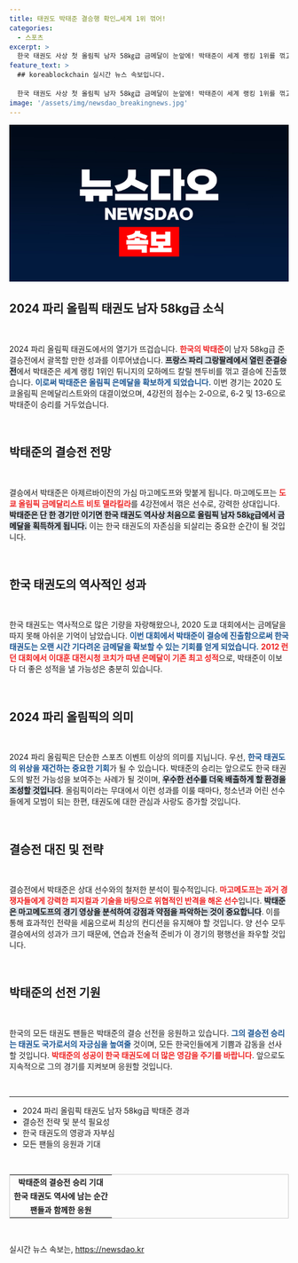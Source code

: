 ```yaml
---
title: 태권도 박태준 결승행 확인…세계 1위 꺾어!
categories:
  - 스포츠
excerpt: >
  한국 태권도 사상 첫 올림픽 남자 58㎏급 금메달이 눈앞에! 박태준이 세계 랭킹 1위를 꺾고 결승에 진출하며 기대감을 모은다. 결승 상대는 도쿄 금메달리스트!
feature_text: >
  ## koreablockchain 실시간 뉴스 속보입니다.

  한국 태권도 사상 첫 올림픽 남자 58㎏급 금메달이 눈앞에! 박태준이 세계 랭킹 1위를 꺾고 결승에 진출하며 기대감을 모은다. 결승 상대는 도쿄 금메달리스트!
image: '/assets/img/newsdao_breakingnews.jpg'
---
```


<p><img src="/assets/img/newsdao_breakingnews.jpg" alt="koreablockchain 속보" /></p>

<h2 data-ke-size="size26">2024 파리 올림픽 태권도 남자 58kg급 소식</h2>

<p data-ke-size="size16">&nbsp;</p>

<p>2024 파리 올림픽 태권도에서의 열기가 뜨겁습니다. <b><span style="color: #ee2323;">한국의 박태준</span></b>이 남자 58kg급 준결승전에서 괄목할 만한 성과를 이루어냈습니다. <b><span style="background-color: #21538527;">프랑스 파리 그랑팔레에서 열린 준결승전</span></b>에서 박태준은 세계 랭킹 1위인 튀니지의 모하메드 칼릴 젠두비를 꺾고 결승에 진출했습니다. <b><span style="color: #1a5490;">이로써 박태준은 올림픽 은메달을 확보하게 되었습니다.</span></b> 이번 경기는 2020 도쿄올림픽 은메달리스트와의 대결이었으며, 4강전의 점수는 2-0으로, 6-2 및 13-6으로 박태준이 승리를 거두었습니다. </p>

<p data-ke-size="size16">&nbsp;</p>

<h2 data-ke-size="size26">박태준의 결승전 전망</h2>

<p data-ke-size="size16">&nbsp;</p>

<p>결승에서 박태준은 아제르바이잔의 가심 마고메도프와 맞붙게 됩니다. 마고메도프는 <b><span style="color: #ee2323;">도쿄 올림픽 금메달리스트 비토 델라킬라</span></b>를 4강전에서 꺾은 선수로, 강력한 상대입니다. <b><span style="background-color: #21538527;">박태준은 단 한 경기만 이기면 한국 태권도 역사상 처음으로 올림픽 남자 58㎏급에서 금메달을 획득하게 됩니다.</span></b> 이는 한국 태권도의 자존심을 되살리는 중요한 순간이 될 것입니다. </p>

<p data-ke-size="size16">&nbsp;</p>

<h2 data-ke-size="size26">한국 태권도의 역사적인 성과</h2>

<p data-ke-size="size16">&nbsp;</p>

<p>한국 태권도는 역사적으로 많은 기량을 자랑해왔으나, 2020 도쿄 대회에서는 금메달을 따지 못해 아쉬운 기억이 남았습니다. <b><span style="color: #1a5490;">이번 대회에서 박태준이 결승에 진출함으로써 한국 태권도는 오랜 시간 기다려온 금메달을 확보할 수 있는 기회를 얻게 되었습니다.</span></b> <b><span style="color: #ee2323;">2012 런던 대회에서 이대훈 대전시청 코치가 따낸 은메달이 기존 최고 성적</span></b>으로, 박태준이 이보다 더 좋은 성적을 낼 가능성은 충분히 있습니다. </p>

<p data-ke-size="size16">&nbsp;</p>

<h2 data-ke-size="size26">2024 파리 올림픽의 의미</h2>

<p data-ke-size="size16">&nbsp;</p>

<p>2024 파리 올림픽은 단순한 스포츠 이벤트 이상의 의미를 지닙니다. 우선, <b><span style="color: #1a5490;">한국 태권도의 위상을 재건하는 중요한 기회</span></b>가 될 수 있습니다. 박태준의 승리는 앞으로도 한국 태권도의 발전 가능성을 보여주는 사례가 될 것이며, <b><span style="background-color: #21538527;">우수한 선수를 더욱 배출하게 할 환경을 조성할 것입니다</span></b>. 올림픽이라는 무대에서 이런 성과를 이룰 때마다, 청소년과 어린 선수들에게 모범이 되는 한편, 태권도에 대한 관심과 사랑도 증가할 것입니다.</p>

<p data-ke-size="size16">&nbsp;</p>

<h2 data-ke-size="size26">결승전 대진 및 전략</h2>

<p data-ke-size="size16">&nbsp;</p>

<p>결승전에서 박태준은 상대 선수와의 철저한 분석이 필수적입니다. <b><span style="color: #ee2323;">마고메도프는 과거 경쟁자들에게 강력한 피지컬과 기술을 바탕으로 위협적인 반격을 해온 선수</span></b>입니다. <b><span style="background-color: #21538527;">박태준은 마고메도프의 경기 영상을 분석하여 강점과 약점을 파악하는 것이 중요합니다</span></b>. 이를 통해 효과적인 전략을 세움으로써 최상의 컨디션을 유지해야 할 것입니다. 양 선수 모두 결승에서의 성과가 크기 때문에, 연습과 전술적 준비가 이 경기의 평행선을 좌우할 것입니다.</p>

<p data-ke-size="size16">&nbsp;</p>

<h2 data-ke-size="size26">박태준의 선전 기원</h2>

<p data-ke-size="size16">&nbsp;</p>

<p>한국의 모든 태권도 팬들은 박태준의 결승 선전을 응원하고 있습니다. <b><span style="color: #1a5490;">그의 결승전 승리는 태권도 국가로서의 자긍심을 높여줄</span></b> 것이며, 모든 한국인들에게 기쁨과 감동을 선사할 것입니다. <b><span style="color: #ee2323;">박태준의 성공이 한국 태권도에 더 많은 영감을 주기를 바랍니다</span></b>. 앞으로도 지속적으로 그의 경기를 지켜보며 응원할 것입니다. </p>

<p data-ke-size="size16">&nbsp;</p>

<hr>

<ul>
<li>2024 파리 올림픽 태권도 남자 58kg급 박태준 경과</li>
<li>결승전 전략 및 분석 필요성</li>
<li>한국 태권도의 영광과 자부심</li>
<li>모든 팬들의 응원과 기대</li>
</ul> 

<p data-ke-size="size16">&nbsp;</p>

<table style="width: 100%; border: 1px solid #ccc;">
<tr>
<td style="text-align: center; height: 17px;"><b>박태준의 결승전 승리 기대</b></td>
</tr>
<tr>
<td style="text-align: center; height: 17px;"><b>한국 태권도 역사에 남는 순간</b></td>
</tr>
<tr>
<td style="text-align: center; height: 17px;"><b>팬들과 함께한 응원</b></td>
</tr>
</table> 

<p data-ke-size="size16">&nbsp;</p>
실시간 뉴스 속보는, <a href="https://newsdao.kr" rel="dofollow">https://newsdao.kr</a>


